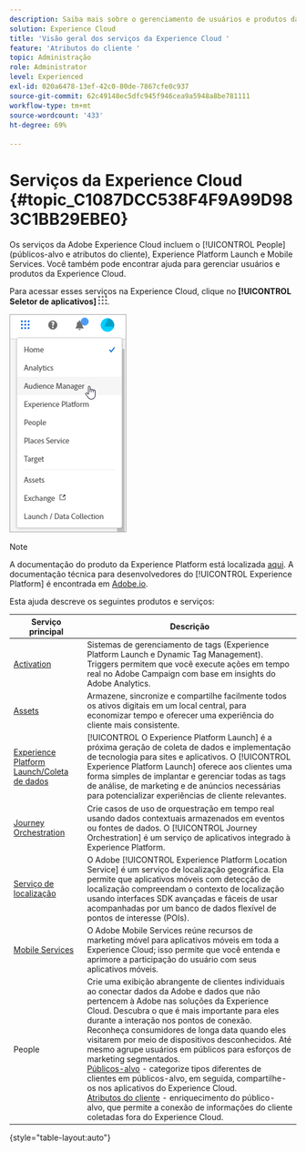 ```yaml
---
description: Saiba mais sobre o gerenciamento de usuários e produtos da Adobe Experience Cloud, People (públicos e atributos do cliente), Journey Orchestration, Offers, Places, Experience Platform Launch e Mobile Services.
solution: Experience Cloud
title: 'Visão geral dos serviços da Experience Cloud '
feature: 'Atributos do cliente '
topic: Administração
role: Administrator
level: Experienced
exl-id: 020a6478-13ef-42c0-80de-7867cfe0c937
source-git-commit: 62c49148ec5dfc945f946cea9a5948a8be781111
workflow-type: tm+mt
source-wordcount: '433'
ht-degree: 69%

---
```


# Serviços da Experience Cloud {#topic_C1087DCC538F4F9A99D983C1BB29EBE0}

Os serviços da Adobe Experience Cloud incluem o [!UICONTROL People] (públicos-alvo e atributos do cliente), Experience Platform Launch e Mobile Services. Você também pode encontrar ajuda para gerenciar usuários e produtos da Experience Cloud.

Para acessar esses serviços na Experience Cloud, clique no **[!UICONTROL Seletor de aplicativos]**
![](assets/menu-icon.png).

![](assets/platform-core-services.png)

>[!NOTE]
>
>A documentação do produto da Experience Platform está localizada [aqui](https://experienceleague.adobe.com/docs/experience-platform/landing/home.html?lang=en). A documentação técnica para desenvolvedores do [!UICONTROL Experience Platform] é encontrada em [Adobe.io](https://www.adobe.io/apis/experienceplatform/home/services.html).

Esta ajuda descreve os seguintes produtos e serviços:

| Serviço principal | Descrição |
|--- |--- |
| [Activation](activation.md) | Sistemas de gerenciamento de tags (Experience Platform Launch e Dynamic Tag Management).<br>Triggers permitem que você execute ações em tempo real no Adobe Campaign com base em insights do Adobe Analytics. |
| [Assets](experience-cloud-assets.md) | Armazene, sincronize e compartilhe facilmente todos os ativos digitais em um local central, para economizar tempo e oferecer uma experiência do cliente mais consistente. |
| [Experience Platform Launch/Coleta de dados](https://experienceleague.adobe.com/docs/launch/using/home.html?lang=en) | [!UICONTROL O Experience Platform Launch] é a próxima geração de coleta de dados e implementação de tecnologia para sites e aplicativos. O [!UICONTROL Experience Platform Launch] oferece aos clientes uma forma simples de implantar e gerenciar todas as tags de análise, de marketing e de anúncios necessárias para potencializar experiências de cliente relevantes. |
| [Journey Orchestration](https://experienceleague.adobe.com/docs/journeys/using/journey-orchestration-home.html?lang=pt-BR) | Crie casos de uso de orquestração em tempo real usando dados contextuais armazenados em eventos ou fontes de dados. O [!UICONTROL Journey Orchestration] é um serviço de aplicativos integrado à Experience Platform. |
| [Serviço de localização](https://experienceleague.adobe.com/docs/places/using/home.html?lang=en) | O Adobe [!UICONTROL Experience Platform Location Service] é um serviço de localização geográfica. Ela permite que aplicativos móveis com detecção de localização compreendam o contexto de localização usando interfaces SDK avançadas e fáceis de usar acompanhadas por um banco de dados flexível de pontos de interesse (POIs). |
| [Mobile Services](https://experienceleague.adobe.com/docs/mobile-services/using/home.html?lang=en) | O Adobe Mobile Services reúne recursos de marketing móvel para aplicativos móveis em toda a Experience Cloud; isso permite que você entenda e aprimore a participação do usuário com seus aplicativos móveis. |
| People | Crie uma exibição abrangente de clientes individuais ao conectar dados da Adobe e dados que não pertencem à Adobe nas soluções da Experience Cloud. Descubra o que é mais importante para eles durante a interação nos pontos de conexão. Reconheça consumidores de longa data quando eles visitarem por meio de dispositivos desconhecidos. Até mesmo agrupe usuários em públicos para esforços de marketing segmentados.<br>[Públicos-alvo](audience-library.md)  - categorize tipos diferentes de clientes em públicos-alvo, em seguida, compartilhe-os nos aplicativos do Experience Cloud.<br>[Atributos do cliente](attributes.md)  - enriquecimento do público-alvo, que permite a conexão de informações do cliente coletadas fora do Experience Cloud. |

{style=&quot;table-layout:auto&quot;}
